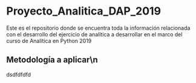 # Proyecto_Analitica_DAP_2019
Este es el repositorio donde se encuentra toda la información relacionada con el desarrollo del ejercicio de analítica a desarrollar en el marco del curso de Analítica en Python 2019

## Metodología a aplicar\n
dsdfdfdfd

